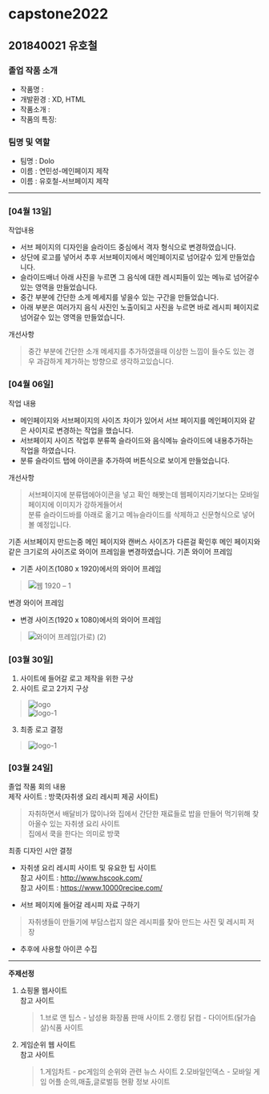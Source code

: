 # capstone2022
## 201840021 유호철
### 졸업 작품 소개
- 작품명 : 
- 개발환경 : XD, HTML
- 작품소개 :
- 작품의 특징: 

### 팀명 및 역할
- 팀명 : Dolo
- 이름 : 연민성-메인페이지 제작
- 이름 : 유호철-서브페이지 제작 
<hr>

### [04월 13일]

작업내용
* 서브 페이지의 디자인을 슬라이드 중심에서 격자 형식으로 변경하였습니다.
* 상단에 로고를 넣어서 추후 서브페이지에서 메인페이지로 넘어갈수 있게 만들었습니다.
* 슬라이드배너 아래 사진을 누르면 그 음식에 대한 레시피들이 있는 메뉴로 넘어갈수 있는 영역을 만들었습니다.
* 중간 부분에 간단한 소게 메세지를 넣을수 있는 구간을 만들었습니다.
* 아래 부분은 여러가지 음식 사진인 노출이되고 사진을 누르면 바로 레시피 페이지로 넘어갈수 있는 영역을 만들었습니다.

개선사항
> 중간 부분에 간단한 소개 메세지를 추가하였을때 이상한 느낌이 들수도 있는 경우 과감하게 제가하는 방향으로 생각하고있습니다.


### [04월 06일]

작업 내용
* 메인페이지와 서브페이지의 사이즈 차이가 있어서 서브 페이지를 메인페이지와 같은 사이지로 변경하는 작업을 했습니다.   
* 서브페이지 사이즈 작업후 분류쪽 슬라이드와 음식메뉴 슬라이드에 내용추가하는 작업을 하였습니다.
* 분류 슬라이드 탭에 아이콘을 추가하여 버튼식으로 보이게 만들었습니다.

개선사항   
> 서브페이지에 분류탭에아이콘을 넣고 확인 해봣는데 웹페이지라기보다는 모바일페이지에 이미지가 강하게들어서   
 분류 슬라이드바를 아래로 옮기고 메뉴슬라이드를 삭제하고 신문형식으로 넣어볼 예정입니다.

기존 서브페이지 만드는중 메인 페이지와 캔버스 사이즈가 다른걸 확인후 메인 페이지와 같은 크기로의 사이즈로 와이어 프레임을 변경하였습니다.
기존 와이어 프레임
* 기존 사이즈(1080 x 1920)에서의 와이어 프레임
> ![웹 1920 – 1](https://user-images.githubusercontent.com/89890434/161908405-959de27a-d002-47ea-9467-ca9b631ff284.png)

변경 와이어 프레임
* 변경 사이즈(1920 x 1080)에서의 와이어 프레임
> ![와이어 프레임(가로) (2)](https://user-images.githubusercontent.com/89890434/161915611-d3b90bfb-a345-4629-83d3-1e7945f6767d.png)

### [03월 30일]

1. 사이트에 들어갈 로고 제작을 위한 구상
2. 사이트 로고 2가지 구상
> ![logo](https://user-images.githubusercontent.com/89890434/161749268-946706f3-c8c5-4546-9c5c-aaf02561e5b0.png)   
  ![logo-1](https://user-images.githubusercontent.com/89890434/161749274-082a53dd-7457-4182-a964-d40c902edeac.png)
3. 최종 로고 결정
> ![logo-1](https://user-images.githubusercontent.com/89890434/161749274-082a53dd-7457-4182-a964-d40c902edeac.png)


### [03월 24일]
졸업 작품 회의 내용   
제작 사이트 : 방쿡(자취생 요리 레시피 제공 사이트)
> 자취하면서 배달비가 많이나와 집에서 간단한 재료들로 밥을 만들어 먹기위해 찾아올수 있는 자취생 요리 사이트   
집에서 쿡을 한다는 의미로 방쿡

최종 디자인 시안 결정
* 자취생 요리 레시피 사이트 및 유요한 팁 사이트   
참고 사이트 : http://www.hscook.com/   
참고 사이트 : https://www.10000recipe.com/

- 서브 페이지에 들어갈 레시피 자료 구하기
> 자취생들이 만들기에 부담스럽지 않은 레시피를 찾아 만드는 사진 및 레시피 저장
 
- 추후에 사용할 아이콘 수집

<hr>

<b>주제선정</b>
1. 쇼핑몰 웹사이트   
  참고 사이트   
   > 1.브로 앤 팁스 - 남성용 화장품 판매 사이트
   > 2.랭킹 닭컴 - 다이어트(닭가슴살)식품 사이트
2. 게임순위 웹 사이트   
  참고 사이트   
   > 1.게임차트 - pc게임의 순위와 관련 뉴스 사이트
   > 2.모바일인덱스 - 모바일 게임 어플 순의,매출,글로벌등 현황 정보 사이트
